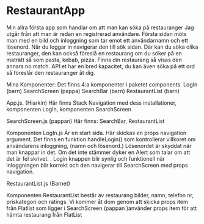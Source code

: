 # RestaurantApp
Min allra första app som handlar om att man kan söka på restauranger
Jag utgår från att man är redan  en registrerad användare.
Första sidan möts man med en bild och inloggning som tar emot ett användarnamn och ett lösenord. 
När du loggar in navigerar den till sök sidan. Där kan du söka olika restauranger, den kan också 
föreslå en restaurang om du söker på en maträtt så som pasta, kebab, pizza. 
Finns din restaurang så visas den annars no match. 
API:et har en bred kapacitet, du kan även söka på ett ord så föreslår den restauranger åt dig.  

Mina Komponenter: 
Det finns 4:a komponenter i paketet components.
LogIn (barn)
SearchScreen (pappa)
SearchBar (barn)
RestaurantList (barn)

App.js. (Hiarkin) 
Här finns Stack Navigation med dess installationer, komponenten LogIn,  komponenten SearchScreen 

SearchScreen.js (pappan)
Här finns: SearchBar, RestaurantList

Komponenten LogIn.js  Är en start sida. Här skickas en props navigation argument. 
Det finns en funktion handleLogin() som kontrollerar villkoret om användarens inloggning, (namn och lösenord.) 
Lösenordet är skyddat när man knappar in det.
Om det inte stämmer dyker en Alert som talar om att det är fel skrivet. . 
Login knappen blir synlig och funktionell när inloggningen blir korrekt och den navigerar till SearchScreen med props navigation.



RestaurantList.js (Barnet) 

Komponenten RestaurantList består av restaurang bilder, namn, telefon nr, priskategori och ratings. Vi kommer åt dom genom att skicka props item från Flatlist som ligger i SearchScreen (pappan )använder props item för att hämta restaurang från FlatList 


